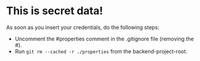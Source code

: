 # This is secret data!

As soon as you insert your credentials, do the following steps:

- Uncomment the #properties comment in the .gitignore file (removing the #).
- Run `git rm --cached -r ./properties` from the backend-project-root.

